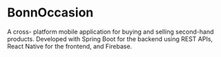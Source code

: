 # BonnOccasion
A cross- platform mobile application for buying and selling second-hand products. Developed with Spring Boot for the backend using REST APIs, React Native for the frontend, and Firebase.
